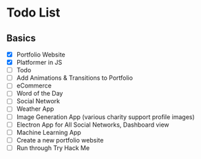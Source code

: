 # Todo List

## Basics
- [x] Portfolio Website
- [x] Platformer in JS
- [ ] Todo
- [ ] Add Animations & Transitions to Portfolio
- [ ] eCommerce
- [ ] Word of the Day
- [ ] Social Network
- [ ] Weather App 
- [ ] Image Generation App (various charity support profile images)
- [ ] Electron App for All Social Networks, Dashboard view
- [ ] Machine Learning App
- [ ] Create  a new portfolio website
- [ ] Run through Try Hack Me

